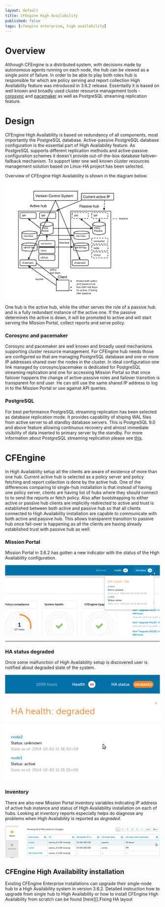 ```yaml
---
layout: default
title: CFEngine High Availability
published: false
tags: [cfengine enterprise, high availability]
---
```


# Overview #

Although CFEngine is a distributed system, with decisions made by autonomous agents running on each node, the hub can be viewed as a single point of failure. In order to be able to play both roles hub is responsible for which are policy serving and report collection High Availability feature was introduced in 3.6.2 release.
Essentailly it is based on well known and broadly used cluster resource management tools - [corosync](http://corosync.github.io/corosync/) and [pacemaker](http://clusterlabs.org/) as well as PostgreSQL streaming replication feature.


# Design #

CFEngine High Availability is based on redundancy of all components, most importantly the PostgreSQL database. Active-passive PostgreSQL database configuration is the essential part of High Availability feature. As PostgreSQL supports different replication methods and active-passive configuration schemes it doesn't provide out-of-the-box database failover-failback mechanism. To support later one well known cluster resources management solution based on Linux-HA project has been selected.

Overview of CFEngine High Availability is shown in the diagram below.

![HASetup](ha_3.6.png)

One hub is the active hub, while the other serves the role of a passive hub and is a fully redundant instance of the active one. If the passive determines the active is down, it will be promoted to active and will start serving the Mission Portal, collect reports and serve policy.

### Corosync and pacemaker ###

Corosync and pacemaker are well known and broadly used mechanisms supporting cluster resource management. For CFEngine hub needs those are configured so that are managing PostgreSQL database and one or more IP addresses shared over the nodes in the cluster. In ideal configuration one link managed by corosync/pacemaker is dedicated for PostgreSQL streaming replication and one for accessing Mission Portal so that once failover happens the change of active-passive roles and failover transition is transparent for end user. He can still use the same shared IP address to log in to the Mission Portal or use against API queries.


### PostgreSQL ###

For best performance PostgreSQL streaming replication has been selected as database replication mode. It provides capability of shiping WAL files from active server to all standby database servers. This is PostgreSQL 9.0 and above feature allowing continuous recovery and almost immediate visibility of data inserted to primary server by the standby. For more information about PostgreSQL streaming replication please see [this](https://wiki.postgresql.org/wiki/Streaming_Replication).


# CFEngine #

In High Availability setup all the clients are aware of existence of more than one hub. Current active hub is selected as a policy server and policy fetching and report collection is done by the active hub. One of the differences comparing to single-hub installation is that instead of having one policy server, clients are having list of hubs where they should connect to to send the reports or fetch policy. Also after bootstrapping to either active or passive hub clients are implicitly redirected to active and trust is established between both active and passive hub so that all clients connected to High Availability installation are capable to communicate with both active and passive hub. This allows transparent transition to passive hub once fail-over is happening as all the clients are having already established trust with passive hub as well.

### Mission Portal ###

Mission Portal in 3.6.2 has gotten a new indicator with the status of the High Availability configuration.

![HAHealth](ha_health_OK.png)



***
### HA status degraded ###

Once some malfunction of High Availability setup is discovered user is notified about degraded state of the system.

![HADegraded](ha_degraded_indicator.png)

![HADegradedDetails](ha_degraded_details.png)


### Inventory ###

There are also new Mission Portal inventory variables indicating IP address of active hub instance and status of High Availability installation on each of hubs. Looking at inventory reports especially helps do diagnose any problems when High Availability is reported as *degraded*.

![HAInventory](ha_inventory.png)



##  CFEngine High Availability installation ##

Existing CFEngine Enterprise installations can upgrade their single-node hub to a High Availability system in version 3.6.2. Detailed instruction how to upgrade from single hub to High Availability or how to install CFEngine High Availability from scratch can be found [here][].Fixing HA layout


